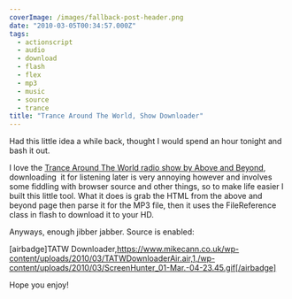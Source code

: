 ```yaml
---
coverImage: /images/fallback-post-header.png
date: "2010-03-05T00:34:57.000Z"
tags:
  - actionscript
  - audio
  - download
  - flash
  - flex
  - mp3
  - music
  - source
  - trance
title: "Trance Around The World, Show Downloader"
---
```


Had this little idea a while back, thought I would spend an hour tonight and bash it out.

<!-- more -->

I love the [Trance Around The World radio show by Above and Beyond](https://www.trancearoundtheworld.com/), downloading  it for listening later is very annoying however and involves some fiddling with browser source and other things, so to make life easier I built this little tool. What it does is grab the HTML from the above and beyond page then parse it for the MP3 file, then it uses the FileReference class in flash to download it to your HD.

Anyways, enough jibber jabber. Source is enabled:

[airbadge]TATW Downloader,https://www.mikecann.co.uk/wp-content/uploads/2010/03/TATWDownloaderAir.air,1,/wp-content/uploads/2010/03/ScreenHunter_01-Mar.-04-23.45.gif[/airbadge]

Hope you enjoy!
